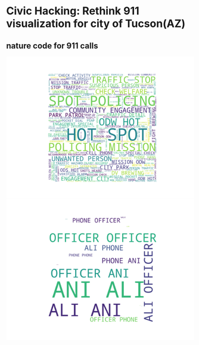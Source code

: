 # Civic Hacking: Rethink 911 visualization for city of Tucson(AZ)
## nature code for 911 calls
 ![911 nature code](./nature_code.png)
 ![911 how recieve](./how_recieve.png)